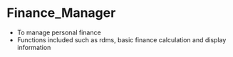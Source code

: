 # Finance_Manager
* To manage personal finance 
* Functions included such as rdms, basic finance calculation and display information
